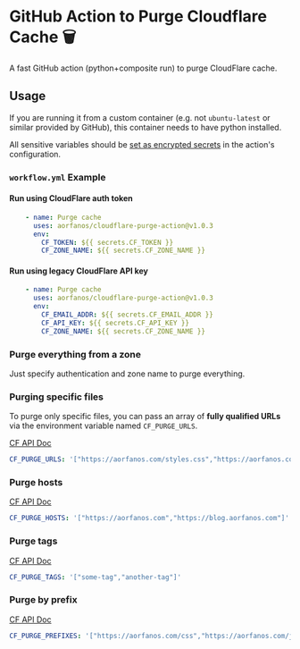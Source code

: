# GitHub Action to Purge Cloudflare Cache  🗑️ 

A fast GitHub action (python+composite run) to purge CloudFlare cache. 

## Usage

If you are running it from a custom container (e.g. not `ubuntu-latest` or similar provided by GitHub), this container needs to have python installed.

All sensitive variables should be [set as encrypted secrets](https://help.github.com/en/articles/virtual-environments-for-github-actions#creating-and-using-secrets-encrypted-variables) in the action's configuration.

### `workflow.yml` Example

#### Run using CloudFlare auth token
```yaml
    - name: Purge cache
      uses: aorfanos/cloudflare-purge-action@v1.0.3
      env:
        CF_TOKEN: ${{ secrets.CF_TOKEN }}
        CF_ZONE_NAME: ${{ secrets.CF_ZONE_NAME }}
```

#### Run using legacy CloudFlare API key
```yaml
    - name: Purge cache
      uses: aorfanos/cloudflare-purge-action@v1.0.3
      env:
        CF_EMAIL_ADDR: ${{ secrets.CF_EMAIL_ADDR }}
        CF_API_KEY: ${{ secrets.CF_API_KEY }}
        CF_ZONE_NAME: ${{ secrets.CF_ZONE_NAME }}
```

### Purge everything from a zone

Just specify authentication and zone name to purge everything. 

### Purging specific files

To purge only specific files, you can pass an array of **fully qualified URLs** via the environment variable named `CF_PURGE_URLS`.

[CF API Doc](https://api.cloudflare.com/#zone-purge-files-by-url)
```yaml
CF_PURGE_URLS: '["https://aorfanos.com/styles.css","https://aorfanos.com/style.css"]'
```

### Purge hosts

[CF API Doc](https://api.cloudflare.com/#zone-purge-files-by-cache-tags,-host-or-prefix)
```yaml
CF_PURGE_HOSTS: '["https://aorfanos.com","https://blog.aorfanos.com"]'
```

### Purge tags

[CF API Doc](https://api.cloudflare.com/#zone-purge-files-by-cache-tags,-host-or-prefix)
```yaml
CF_PURGE_TAGS: '["some-tag","another-tag"]'
```

### Purge by prefix

[CF API Doc](https://api.cloudflare.com/#zone-purge-files-by-cache-tags,-host-or-prefix)
```yaml
CF_PURGE_PREFIXES: '["https://aorfanos.com/css","https://aorfanos.com/js"]'
```